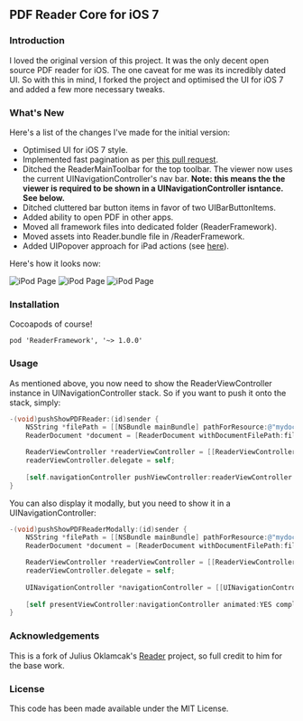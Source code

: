 
## PDF Reader Core for iOS 7

### Introduction

I loved the original version of this project. It was the only decent open source PDF reader for iOS. The one caveat for me was its incredibly dated UI. So with this in mind, I forked the project and optimised the UI for iOS 7 and added a few more necessary tweaks.

### What's New
Here's a list of the changes I've made for the initial version:

* Optimised UI for iOS 7 style.
* Implemented fast pagination as per [this pull request](https://github.com/vfr/Reader/pull/48).
* Ditched the ReaderMainToolbar for the top toolbar. The viewer now uses the current UINavigationController's nav bar. **Note: this means the the viewer is required to be shown in a UINavigationController isntance. See below.** 
* Ditched cluttered bar button items in favor of two UIBarButtonItems.
* Added ability to open PDF in other apps.
* Moved all framework files into dedicated folder (ReaderFramework).
* Moved assets into Reader.bundle file in /ReaderFramework.
* Added UIPopover approach for iPad actions (see [here](http://imgur.com/rg25feZ)).

Here's how it looks now:

![iPod Page](http://i.imgur.com/GPL2Gn2.png)
![iPod Page](http://i.imgur.com/551VLUx.png)
![iPod Page](http://i.imgur.com/0nrtfWd.png)

### Installation
Cocoapods of course!

```
pod 'ReaderFramework', '~> 1.0.0'
```

### Usage
As mentioned above, you now need to show the ReaderViewController instance in UINavigationController stack. So if you want to push it onto the stack, simply:

```objectivec
-(void)pushShowPDFReader:(id)sender {
	NSString *filePath = [[NSBundle mainBundle] pathForResource:@"mydocument" ofType:@"pdf"];
	ReaderDocument *document = [ReaderDocument withDocumentFilePath:filePath password:phrase];

	ReaderViewController *readerViewController = [[ReaderViewController alloc] initWithReaderDocument:document];
	readerViewController.delegate = self;
	
	[self.navigationController pushViewController:readerViewController animated:YES];
}
```

You can also display it modally, but you need to show it in a UINavigationController:

```objectivec
-(void)pushShowPDFReaderModally:(id)sender {
	NSString *filePath = [[NSBundle mainBundle] pathForResource:@"mydocument" ofType:@"pdf"];
	ReaderDocument *document = [ReaderDocument withDocumentFilePath:filePath password:phrase];

	ReaderViewController *readerViewController = [[ReaderViewController alloc] initWithReaderDocument:document];
	readerViewController.delegate = self;
	
	UINavigationController *navigationController = [[UINavigationController alloc] initWithRootViewController:readerViewController];
		
	[self presentViewController:navigationController animated:YES completion:nil];
}
```


### Acknowledgements

This is a fork of Julius Oklamcak's [Reader](https://github.com/vfr/Reader) project, so full credit to him for the base work.

### License

This code has been made available under the MIT License.
